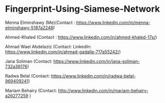 # Fingerprint-Using-Siamese-Network

Menna Elminshawy (Me)(Contact : https://www.linkedin.com/in/menna-elminshawy-5187a2248)

Ahmed-Khaled (Contact : https://www.linkedin.com/in/ahmed-khaled-17s/)

Ahmad Wael Abdelaziz (Contact: LinkedIn: https://www.linkedin.com/in/ahmad-gadalla-717a55242/)

Jana Soliman (Contact: https://www.linkedin.com/in/jana-soliman-732a36176)

Radwa Belal (Contact: https://www.linkedin.com/in/radwa-belal-969409241)

Mariam Behairy (Contact: http://www.linkedin.com/in/mariam-behairy-a26277259 )

